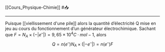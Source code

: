 [[Cours_Physique-Chimie]] #📥 

---
Puisque [[viellissement d'une pile]] alors la quantité d’électricité Q mise en jeu au cours du fonctionnement d’un générateur électrochimique. Sachant que $F = N_A \times (-|e^–|) = 9,65 × 10^4 C · mol−1$, alors $$Q = n(e^– ) N_A \times  (|-e^–|) = n(e^– ) F$$